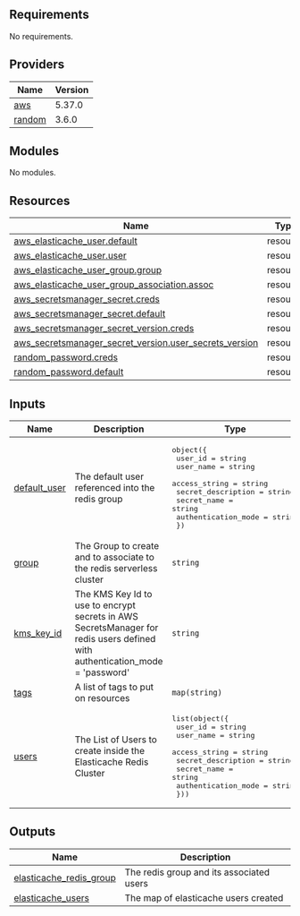 ## Requirements

No requirements.

## Providers

| Name | Version |
|------|---------|
| <a name="provider_aws"></a> [aws](#provider\_aws) | 5.37.0 |
| <a name="provider_random"></a> [random](#provider\_random) | 3.6.0 |

## Modules

No modules.

## Resources

| Name | Type |
|------|------|
| [aws_elasticache_user.default](https://registry.terraform.io/providers/hashicorp/aws/latest/docs/resources/elasticache_user) | resource |
| [aws_elasticache_user.user](https://registry.terraform.io/providers/hashicorp/aws/latest/docs/resources/elasticache_user) | resource |
| [aws_elasticache_user_group.group](https://registry.terraform.io/providers/hashicorp/aws/latest/docs/resources/elasticache_user_group) | resource |
| [aws_elasticache_user_group_association.assoc](https://registry.terraform.io/providers/hashicorp/aws/latest/docs/resources/elasticache_user_group_association) | resource |
| [aws_secretsmanager_secret.creds](https://registry.terraform.io/providers/hashicorp/aws/latest/docs/resources/secretsmanager_secret) | resource |
| [aws_secretsmanager_secret.default](https://registry.terraform.io/providers/hashicorp/aws/latest/docs/resources/secretsmanager_secret) | resource |
| [aws_secretsmanager_secret_version.creds](https://registry.terraform.io/providers/hashicorp/aws/latest/docs/resources/secretsmanager_secret_version) | resource |
| [aws_secretsmanager_secret_version.user_secrets_version](https://registry.terraform.io/providers/hashicorp/aws/latest/docs/resources/secretsmanager_secret_version) | resource |
| [random_password.creds](https://registry.terraform.io/providers/hashicorp/random/latest/docs/resources/password) | resource |
| [random_password.default](https://registry.terraform.io/providers/hashicorp/random/latest/docs/resources/password) | resource |

## Inputs

| Name | Description | Type | Default | Required |
|------|-------------|------|---------|:--------:|
| <a name="input_default_user"></a> [default\_user](#input\_default\_user) | The default user referenced into the redis group | <pre>object({<br>    user_id             = string<br>    user_name           = string<br>    access_string       = string<br>    secret_description  = string<br>    secret_name         = string<br>    authentication_mode = string<br>  })</pre> | `null` | no |
| <a name="input_group"></a> [group](#input\_group) | The Group to create and to associate to the redis serverless cluster | `string` | n/a | yes |
| <a name="input_kms_key_id"></a> [kms\_key\_id](#input\_kms\_key\_id) | The KMS Key Id to use to encrypt secrets in AWS SecretsManager for redis users defined with authentication\_mode = 'password' | `string` | `null` | no |
| <a name="input_tags"></a> [tags](#input\_tags) | A list of tags to put on resources | `map(string)` | `{}` | no |
| <a name="input_users"></a> [users](#input\_users) | The List of Users to create inside the Elasticache Redis Cluster | <pre>list(object({<br>    user_id             = string<br>    user_name           = string<br>    access_string       = string<br>    secret_description  = string<br>    secret_name         = string<br>    authentication_mode = string<br>  }))</pre> | `[]` | no |

## Outputs

| Name | Description |
|------|-------------|
| <a name="output_elasticache_redis_group"></a> [elasticache\_redis\_group](#output\_elasticache\_redis\_group) | The redis group and its associated users |
| <a name="output_elasticache_users"></a> [elasticache\_users](#output\_elasticache\_users) | The map of elasticache users created |
